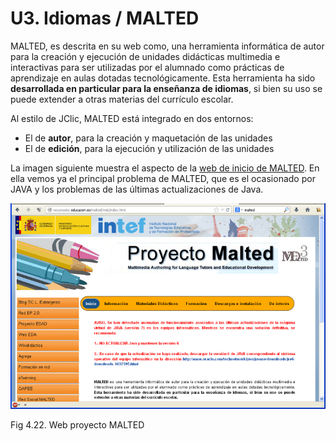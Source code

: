 
# U3. Idiomas / MALTED

MALTED, es descrita en su web como, una herramienta informática de autor para la creación y ejecución de unidades didácticas multimedia e interactivas para ser utilizadas por el alumnado como prácticas de aprendizaje en aulas dotadas tecnológicamente. Esta herramienta ha sido **desarrollada en particular para la enseñanza de idiomas**, si bien su uso se puede extender a otras materias del currículo escolar.

Al estilo de JClic, MALTED está integrado en dos entornos:

- El de **autor**, para la creación y maquetación de las unidades
- El de **edición**, para la ejecución y utilización de las unidades

La imagen siguiente muestra el aspecto de la [web de inicio de MALTED](http://recursostic.educacion.es/malted/web/index.html). En ella vemos ya el principal problema de MALTED, que es el ocasionado por JAVA y los problemas de las últimas actualizaciones de Java.

![](img/malted_inicio.jpg)
<td style="text-align: center;">Fig 4.22. Web proyecto MALTED</td>

 

 

